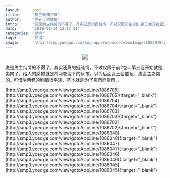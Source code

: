 ```yaml
---
layout:     post
title:      "桃色爱情扫描"
author:     "作者：结城棱"
intro:      "说是男主纯情的不得了，其实还真的挺纯情，不过仅限于前2卷…第三卷开始就是卖肉了，给人的感觉就是前两卷埋下的伏笔，以为后面女王会插足，虐女主之类的…可惜后两卷的剧情很平淡，基本就是为了卖肉而卖肉…"
date:       "2018-02-14 12:17:11"
categories: "爱情"
tags:       "扫描"
image:      "http://smp.yoedge.com/smp-app/resource/viewImage/1002919appline.png"
---
```

<div style="text-align: center">
<p><img src="http://smp.yoedge.com/smp-app/resource/viewImage/1002919appline.png"/></p>
</div>
<p class="post-meta">
<span>说是男主纯情的不得了，其实还真的挺纯情，不过仅限于前2卷…第三卷开始就是卖肉了，给人的感觉就是前两卷埋下的伏笔，以为后面女王会插足，虐女主之类的…可惜后两卷的剧情很平淡，基本就是为了卖肉而卖肉…</span>
</p>
[http://smp3.yoedge.com/view/gotoAppLine/1086705](http://smp3.yoedge.com/view/gotoAppLine/1086705){:target="_blank"}
[http://smp3.yoedge.com/view/gotoAppLine/1086704](http://smp3.yoedge.com/view/gotoAppLine/1086704){:target="_blank"}
[http://smp3.yoedge.com/view/gotoAppLine/1086703](http://smp3.yoedge.com/view/gotoAppLine/1086703){:target="_blank"}
[http://smp3.yoedge.com/view/gotoAppLine/1086702](http://smp3.yoedge.com/view/gotoAppLine/1086702){:target="_blank"}
[http://smp3.yoedge.com/view/gotoAppLine/1086048](http://smp3.yoedge.com/view/gotoAppLine/1086048){:target="_blank"}
[http://smp3.yoedge.com/view/gotoAppLine/1086047](http://smp3.yoedge.com/view/gotoAppLine/1086047){:target="_blank"}
[http://smp3.yoedge.com/view/gotoAppLine/1086046](http://smp3.yoedge.com/view/gotoAppLine/1086046){:target="_blank"}
[http://smp3.yoedge.com/view/gotoAppLine/1086045](http://smp3.yoedge.com/view/gotoAppLine/1086045){:target="_blank"}


